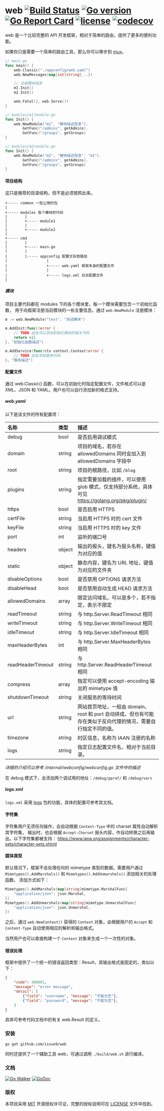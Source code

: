web
[![Build Status](https://travis-ci.org/issue9/web.svg?branch=master)](https://travis-ci.org/issue9/web)
[![Go version](https://img.shields.io/badge/Go-1.11-brightgreen.svg?style=flat)](https://golang.org)
[![Go Report Card](https://goreportcard.com/badge/github.com/issue9/web)](https://goreportcard.com/report/github.com/issue9/web)
[![license](https://img.shields.io/badge/license-MIT-brightgreen.svg?style=flat)](https://opensource.org/licenses/MIT)
[![codecov](https://codecov.io/gh/issue9/web/branch/master/graph/badge.svg)](https://codecov.io/gh/issue9/web)
======


web 是一个比较完整的 API 开发框架，相对于简单的路由，提供了更多的便利功能。

如果你只是需要一个简单的路由工具，那么你可以移步到 [mux](https://github.com/issue9/mux)。

```go
// main.go
func main() {
    web.Classic("./appconfig/web.yaml")
    web.NewMessages(map[int]string{...})

    // 注册模块信息
    m1.Init()
    m2.Init()

    web.Fatal(2, web.Serve())
}

// modules/m1/module.go
func Init() {
    web.NewModule("m1", "模块描述信息").
        GetFunc("/admins", getAdmins).
        GetFunc("/groups", getGroups)
}

// modules/m2/module.go
func Init() {
    web.NewModule("m2", "模块描述信息", "m1").
        GetFunc("/admins", getAdmins).
        GetFunc("/groups", getGroups)
}
```


#### 项目结构

这只是推荐的目录结构，但不是必须按照此来。
```
+----- common 一些公用的包
|
+----- modules 各个模块的代码
|        |
|        +----- module1
|        |
|        +----- module2
|
+----- cmd
|        |
|        +----- main.go
|        |
|        |----- appconfig 配置文存放路径
|                  |
|                  +----- web.yaml 框架本身的配置文件
|                  |
|                  +----- logs.xml 日志配置文件
|
```

##### 模块

项目主要代码都在 modules 下的各个模块里，每一个模块需要包含一个初始化函数，
用于向框架注册当前模块的一些主要信息。通过 `web.NewModule` 注册模块：
```go
m := web.NewModule("test", "测试模块")

m.AddInit(func()error {
    // TODO 此处可以添加初始化模块的相关代码
    return nil
}, "初始化函数描述")

m.AddService(func(ctx context.Context)error {
    // TODO 此处添加服务代码
}, "服务描述")
```



#### 配置文件

通过 web.Classic() 函数，可以在初始化时指定配置文件，文件格式可以是 XML、JSON 和
YAML。用户也可以自行添加新的格式支持。

##### web.yaml

以下是该文件的所有配置项：

| 名称              | 类型   | 描述
|:------------------|:-------|:-----
| debug             | bool   | 是否启用调试模式
| domain            | string | 项目的域名，若存在 allowedDomains 同时会加入到 allowedDomains 字段中
| root              | string | 项目的根路径，比如 `/blog`
| plugins           | string | 指定需要加载的插件，可以使用 glob 模式，仅支持部分系统，具体可见 https://golang.org/pkg/plugin/
| https             | bool   | 是否启用 HTTPS
| certFile          | string | 当启用 HTTPS 时的 cert 文件
| keyFile           | string | 当启用 HTTPS 时的 key 文件
| port              | int    | 监听的端口号
| headers           | object | 输出的报头，键名为报头名称，键值为对应的值
| static            | object | 静态内容，键名为 URL 地址，键值为对应的文件夹
| disableOptions    | bool   | 是否禁用 OPTIONS 请求方法
| disableHead       | bool   | 是否禁用自动生成 HEAD 请求方法
| allowedDomains    | array  | 限定访问域名，可以是多个，若不指定，表示不限定
| readTimeout       | string | 与 http.Server.ReadTimeout 相同
| writeTimeout      | string | 与 http.Server.WriteTimeout 相同
| idleTimeout       | string | 与 http.Server.IdleTimeout 相同
| maxHeaderBytes    | int    | 与 http.Server.MaxHeaderBytes 相同
| readHeaderTimeout | string | 与 http.Server.ReadHeaderTimeout 相同
| compress          | array  | 指定可以使用 accept-encoding 输出的 mimetype 值
| shutdownTimeout   | string | 关闭服务的等待时间
| url               | string | 网站首页地址，一般由 domain、root 和 port 自动拼成，但也有可能存在类似于反向代理的情况，需要自行指定不同的值。
| timezone          | string | 时区信息，名称为 IAAN 注册的名称
| logs              | string | 指定日志配置文件名，相对于当前目录。

*详细的介绍可以参考 /internal/webconfig/webconfig.go 文件中的描述*


在 debug 模式下，会添加两个调试用的地址：`/debug/pprof/` 和 `/debug/vars`



##### logs.xml

`logs.xml` 采用 [logs](https://github.com/issue9/logs) 包的功能，具体的配置可参考其文档。



#### 字符集

字符集用户无须任何操作，会自动根据 `Content-Type` 中的 charset 属性自动解析其字符集，
输出时，也会根据 `Accept-Charset` 报头内容，作自动转换之后再输出。以下字符集都被支持：
https://www.iana.org/assignments/character-sets/character-sets.xhtml


#### 媒体类型

默认情况下，框架不会处理任何的 mimetype 类型的数据。需要用户通过
`Mimetypes().AddMarshals()` 和 `Mimetypes().AddUnmarshals()` 添加相关的处理函数。
添加方式如下：
```go
Mimetypes().AddMarshals(map[string]mimetype.MarshalFunc{
    "application/json": json.Marshal,
})
Mimetypes().AddUnmarshals(map[string]mimetype.UnmarshalFunc{
    "application/json": json.Unmarshal,
})
```
之后，通过 `web.NewContext()` 获得的 `Context` 对象，会根据用户的
`Accept` 和 `Content-Type` 自动使用相应的解析和输出格式。

当然用户也可以直接构建一个 `Context` 对象来生成一个一次性的对象。



#### 错误处理

框架中提供了一个统一的错误返回类型：Result，其输出格式是固定的，类似以下：
```json
{
    "code": 400001,
    "message": "error message",
    "detail": [
        {"field": "username", "message": "不能为空"},
        {"field": "password", "message": "不能为空"},
    ]
}
```

具体可参考代码文档中的有关 web.Result 的定义。



### 安装

```shell
go get github.com/issue9/web
```

同时还提供了一个辅助工具 web，可通过调用 `./build/web.sh` 进行编译。



### 文档

[![Go Walker](https://gowalker.org/api/v1/badge)](https://gowalker.org/github.com/issue9/web)
[![GoDoc](https://godoc.org/github.com/issue9/web?status.svg)](https://godoc.org/github.com/issue9/web)



### 版权

本项目采用 [MIT](https://opensource.org/licenses/MIT) 开源授权许可证，完整的授权说明可在 [LICENSE](LICENSE) 文件中找到。
